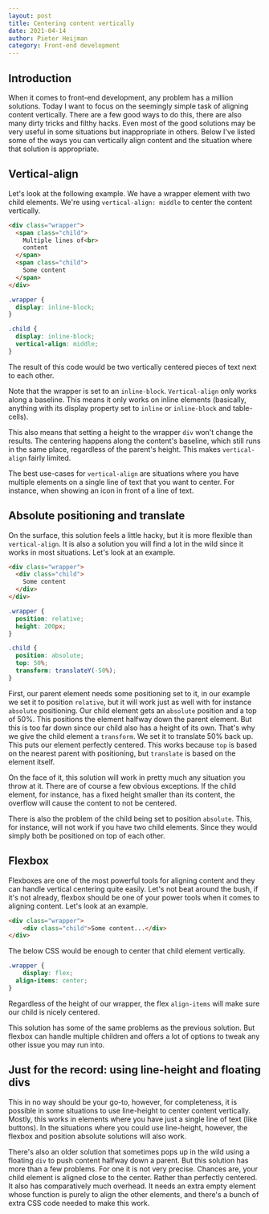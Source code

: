 ```yaml
---
layout: post
title: Centering content vertically
date: 2021-04-14
author: Pieter Heijman
category: Front-end development
---
```


## **Introduction**

When it comes to front-end development, any problem has a million solutions. Today I want to focus on the seemingly simple task of aligning content vertically. There are a few good ways to do this, there are also many dirty tricks and filthy hacks. Even most of the good solutions may be very useful in some situations but inappropriate in others. Below I've listed some of the ways you can vertically align content and the situation where that solution is appropriate.

## **Vertical-align**

Let's look at the following example. We have a wrapper element with two child elements. We're using `vertical-align: middle` to center the content vertically.

```html
<div class="wrapper">
  <span class="child">
    Multiple lines of<br>
    content
  </span>
  <span class="child">
    Some content
  </span>
</div>
```

```css
.wrapper {
  display: inline-block;
}

.child {
  display: inline-block;
  vertical-align: middle;
}
```

The result of this code would be two vertically centered pieces of text next to each other. 

Note that the wrapper is set to an `inline-block`. `Vertical-align` only works along a baseline. This means it only works on inline elements (basically, anything with its display property set to `inline` or `inline-block` and table-cells). 

This also means that setting a height to the wrapper `div` won't change the results. The centering happens along the content's baseline, which still runs in the same place, regardless of the parent's height. This makes `vertical-align` fairly limited. 

The best use-cases for `vertical-align` are situations where you have multiple elements on a single line of text that you want to center. For instance, when showing an icon in front of a line of text. 

## **Absolute positioning and translate**

On the surface, this solution feels a little hacky, but it is more flexible than `vertical-align`. It is also a solution you will find a lot in the wild since it works in most situations. Let's look at an example.

```html
<div class="wrapper">
  <div class="child">
    Some content
  </div>
</div>
```

```css
.wrapper {
  position: relative;
  height: 200px;
}

.child {
  position: absolute;
  top: 50%;
  transform: translateY(-50%);
}
```

First, our parent element needs some positioning set to it, in our example we set it to position `relative`, but it will work just as well with for instance `absolute` positioning. Our child element gets an `absolute` position and a top of 50%. This positions the element halfway down the parent element. But this is too far down since our child also has a height of its own. That's why we give the child element a `transform`. We set it to translate 50% back up. This puts our element perfectly centered. This works because `top` is based on the nearest parent with positioning, but `translate` is based on the element itself.

On the face of it, this solution will work in pretty much any situation you throw at it. There are of course a few obvious exceptions. If the child element, for instance, has a fixed height smaller than its content, the overflow will cause the content to not be centered.

There is also the problem of the child being set to position `absolute`. This, for instance, will not work if you have two child elements. Since they would simply both be positioned on top of each other. 

## **Flexbox**

Flexboxes are one of the most powerful tools for aligning content and they can handle vertical centering quite easily. Let's not beat around the bush, if it's not already, flexbox should be one of your power tools when it comes to aligning content. Let's look at an example. 

```html
<div class="wrapper">
	<div class="child">Some content...</div>
</div>
```

The below CSS would be enough to center that child element vertically.

```css
.wrapper {
	display: flex;
  align-items: center;
}
```

Regardless of the height of our wrapper, the flex `align-items` will make sure our child is nicely centered.

This solution has some of the same problems as the previous solution. But flexbox can handle multiple children and offers a lot of options to tweak any other issue you may run into.  

## **Just for the record: using line-height and floating divs**

This in no way should be your go-to, however, for completeness, it is possible in some situations to use line-height to center content vertically. Mostly, this works in elements where you have just a single line of text (like buttons). In the situations where you could use line-height, however, the flexbox and position absolute solutions will also work.

There's also an older solution that sometimes pops up in the wild using a floating `div` to push content halfway down a parent. But this solution has more than a few problems. For one it is not very precise. Chances are, your child element is aligned close to the center. Rather than perfectly centered. It also has comparatively much overhead. It needs an extra empty element whose function is purely to align the other elements, and there's a bunch of extra CSS code needed to make this work.
